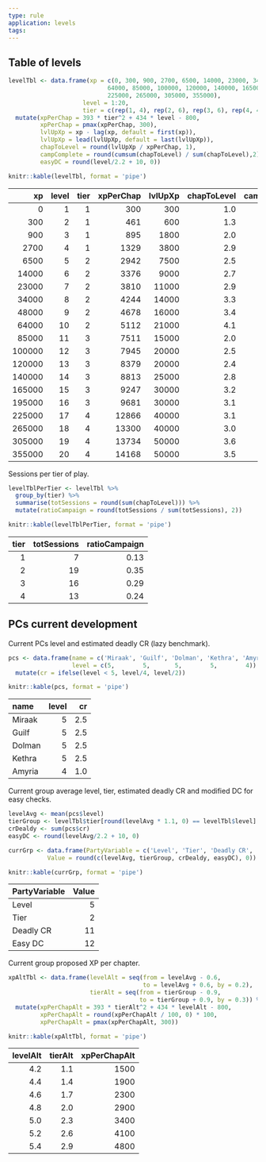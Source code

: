```yaml
---
type: rule
application: levels 
tags: 
---
```


## Table of levels

``` r
levelTbl <- data.frame(xp = c(0, 300, 900, 2700, 6500, 14000, 23000, 34000, 48000,
                            64000, 85000, 100000, 120000, 140000, 165000, 195000,
                            225000, 265000, 305000, 355000),
                     level = 1:20,
                     tier = c(rep(1, 4), rep(2, 6), rep(3, 6), rep(4, 4))) %>% 
  mutate(xpPerChap = 393 * tier^2 + 434 * level - 800,
         xpPerChap = pmax(xpPerChap, 300),
         lvlUpXp = xp - lag(xp, default = first(xp)),
         lvlUpXp = lead(lvlUpXp, default = last(lvlUpXp)),
         chapToLevel = round(lvlUpXp / xpPerChap, 1),
         campComplete = round(cumsum(chapToLevel) / sum(chapToLevel),2),
         easyDC = round(level/2.2 + 10, 0))

knitr::kable(levelTbl, format = 'pipe')
```

|     xp | level | tier | xpPerChap | lvlUpXp | chapToLevel | campComplete | easyDC |
|-------:|------:|-----:|----------:|--------:|------------:|-------------:|-------:|
|      0 |     1 |    1 |       300 |     300 |         1.0 |         0.02 |     10 |
|    300 |     2 |    1 |       461 |     600 |         1.3 |         0.04 |     11 |
|    900 |     3 |    1 |       895 |    1800 |         2.0 |         0.08 |     11 |
|   2700 |     4 |    1 |      1329 |    3800 |         2.9 |         0.13 |     12 |
|   6500 |     5 |    2 |      2942 |    7500 |         2.5 |         0.18 |     12 |
|  14000 |     6 |    2 |      3376 |    9000 |         2.7 |         0.22 |     13 |
|  23000 |     7 |    2 |      3810 |   11000 |         2.9 |         0.28 |     13 |
|  34000 |     8 |    2 |      4244 |   14000 |         3.3 |         0.34 |     14 |
|  48000 |     9 |    2 |      4678 |   16000 |         3.4 |         0.40 |     14 |
|  64000 |    10 |    2 |      5112 |   21000 |         4.1 |         0.47 |     15 |
|  85000 |    11 |    3 |      7511 |   15000 |         2.0 |         0.51 |     15 |
| 100000 |    12 |    3 |      7945 |   20000 |         2.5 |         0.55 |     15 |
| 120000 |    13 |    3 |      8379 |   20000 |         2.4 |         0.60 |     16 |
| 140000 |    14 |    3 |      8813 |   25000 |         2.8 |         0.65 |     16 |
| 165000 |    15 |    3 |      9247 |   30000 |         3.2 |         0.71 |     17 |
| 195000 |    16 |    3 |      9681 |   30000 |         3.1 |         0.76 |     17 |
| 225000 |    17 |    4 |     12866 |   40000 |         3.1 |         0.82 |     18 |
| 265000 |    18 |    4 |     13300 |   40000 |         3.0 |         0.87 |     18 |
| 305000 |    19 |    4 |     13734 |   50000 |         3.6 |         0.94 |     19 |
| 355000 |    20 |    4 |     14168 |   50000 |         3.5 |         1.00 |     19 |

Sessions per tier of play.

``` r
levelTblPerTier <- levelTbl %>%
  group_by(tier) %>%
  summarise(totSessions = round(sum(chapToLevel))) %>%
  mutate(ratioCampaign = round(totSessions / sum(totSessions), 2))

knitr::kable(levelTblPerTier, format = 'pipe')
```

| tier | totSessions | ratioCampaign |
|-----:|------------:|--------------:|
|    1 |           7 |          0.13 |
|    2 |          19 |          0.35 |
|    3 |          16 |          0.29 |
|    4 |          13 |          0.24 |

## PCs current development

Current PCs level and estimated deadly CR (lazy benchmark).

``` r
pcs <- data.frame(name = c('Miraak', 'Guilf', 'Dolman', 'Kethra', 'Amyria'),
                  level = c(5,        5,       5,        5,        4)) %>%
  mutate(cr = ifelse(level < 5, level/4, level/2))

knitr::kable(pcs, format = 'pipe')
```

| name   | level |  cr |
|:-------|------:|----:|
| Miraak |     5 | 2.5 |
| Guilf  |     5 | 2.5 |
| Dolman |     5 | 2.5 |
| Kethra |     5 | 2.5 |
| Amyria |     4 | 1.0 |

Current group average level, tier, estimated deadly CR and modified DC
for easy checks.

``` r
levelAvg <- mean(pcs$level)
tierGroup <- levelTbl$tier[round(levelAvg * 1.1, 0) == levelTbl$level]
crDealdy <- sum(pcs$cr)
easyDC <- round(levelAvg/2.2 + 10, 0)

currGrp <- data.frame(PartyVariable = c('Level', 'Tier', 'Deadly CR', 'Easy DC'),
           Value = round(c(levelAvg, tierGroup, crDealdy, easyDC), 0))

knitr::kable(currGrp, format = 'pipe')
```

| PartyVariable | Value |
|:--------------|------:|
| Level         |     5 |
| Tier          |     2 |
| Deadly CR     |    11 |
| Easy DC       |    12 |

Current group proposed XP per chapter.

``` r
xpAltTbl <- data.frame(levelAlt = seq(from = levelAvg - 0.6,
                                      to = levelAvg + 0.6, by = 0.2),
                       tierAlt = seq(from = tierGroup - 0.9,
                                     to = tierGroup + 0.9, by = 0.3)) %>%
  mutate(xpPerChapAlt = 393 * tierAlt^2 + 434 * levelAlt - 800,
         xpPerChapAlt = round(xpPerChapAlt / 100, 0) * 100,
         xpPerChapAlt = pmax(xpPerChapAlt, 300))

knitr::kable(xpAltTbl, format = 'pipe')
```

| levelAlt | tierAlt | xpPerChapAlt |
|---------:|--------:|-------------:|
|      4.2 |     1.1 |         1500 |
|      4.4 |     1.4 |         1900 |
|      4.6 |     1.7 |         2300 |
|      4.8 |     2.0 |         2900 |
|      5.0 |     2.3 |         3400 |
|      5.2 |     2.6 |         4100 |
|      5.4 |     2.9 |         4800 |

